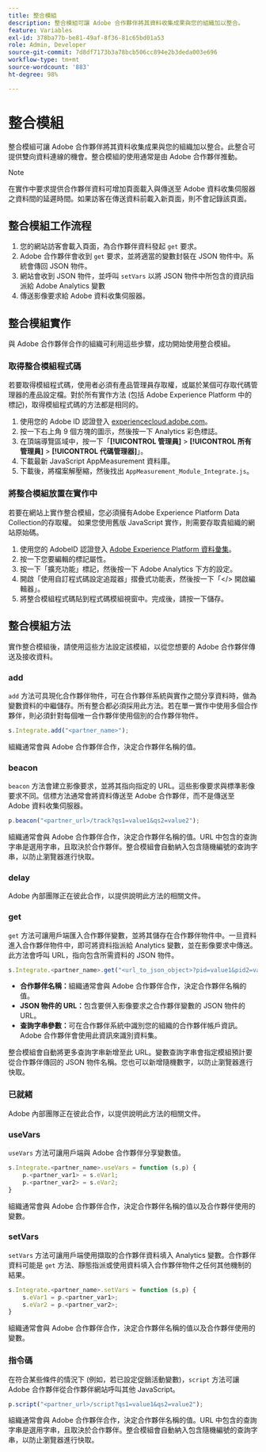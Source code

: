 ```yaml
---
title: 整合模組
description: 整合模組可讓 Adobe 合作夥伴將其資料收集成果與您的組織加以整合。
feature: Variables
exl-id: 378ba77b-be81-49af-8f36-81c65bd01a53
role: Admin, Developer
source-git-commit: 7d8df7173b3a78bcb506cc894e2b3deda003e696
workflow-type: tm+mt
source-wordcount: '883'
ht-degree: 98%

---
```


# 整合模組

整合模組可讓 Adobe 合作夥伴將其資料收集成果與您的組織加以整合。此整合可提供雙向資料連線的機會。整合模組的使用通常是由 Adobe 合作夥伴推動。

>[!NOTE]
>
> 在實作中要求提供合作夥伴資料可增加頁面載入與傳送至 Adobe 資料收集伺服器之資料間的延遲時間。如果訪客在傳送資料前載入新頁面，則不會記錄該頁面。

## 整合模組工作流程

1. 您的網站訪客會載入頁面，為合作夥伴資料發起 `get` 要求。
2. Adobe 合作夥伴會收到 `get` 要求，並將適當的變數封裝在 JSON 物件中。系統會傳回 JSON 物件。
3. 網站會收到 JSON 物件，並呼叫 `setVars` 以將 JSON 物件中所包含的資訊指派給 Adobe Analytics 變數
4. 傳送影像要求給 Adobe 資料收集伺服器。

## 整合模組實作

與 Adobe 合作夥伴合作的組織可利用這些步驟，成功開始使用整合模組。

### 取得整合模組程式碼

若要取得模組程式碼，使用者必須有產品管理員存取權，或屬於某個可存取代碼管理器的產品設定檔。對於所有實作方法 (包括 Adobe Experience Platform 中的標記)，取得模組程式碼的方法都是相同的。

1. 使用您的 Adobe ID 認證登入 [experiencecloud.adobe.com](https://experiencecloud.adobe.com)。
1. 按一下右上角 9 個方塊的圖示，然後按一下 Analytics 彩色標誌。
1. 在頂端導覽區域中，按一下「**[!UICONTROL 管理員]** > **[!UICONTROL 所有管理員]** > **[!UICONTROL 代碼管理器]**」。
1. 下載最新 JavaScript AppMeasurement 資料庫。
1. 下載後，將檔案解壓縮，然後找出 `AppMeasurement_Module_Integrate.js`。

### 將整合模組放置在實作中

若要在網站上實作整合模組，您必須擁有Adobe Experience Platform Data Collection的存取權。 如果您使用舊版 JavaScript 實作，則需要存取貴組織的網站原始碼。

1. 使用您的 AdobeID 認證登入 [Adobe Experience Platform 資料彙集](https://experience.adobe.com/data-collection)。
1. 按一下您要編輯的標記屬性。
1. 按一下「擴充功能」標記，然後按一下 Adobe Analytics 下方的設定。
1. 開啟「使用自訂程式碼設定追蹤器」摺疊式功能表，然後按一下「&lt;/> 開啟編輯器」。
1. 將整合模組程式碼貼到程式碼模組視窗中。完成後，請按一下儲存。

## 整合模組方法

實作整合模組後，請使用這些方法設定該模組，以從您想要的 Adobe 合作夥伴傳送及接收資料。

### add

`add` 方法可具現化合作夥伴物件，可在合作夥伴系統與實作之間分享資料時，做為變數資料的中繼儲存。所有整合都必須採用此方法。若在單一實作中使用多個合作夥伴，則必須針對每個唯一合作夥伴使用個別的合作夥伴物件。

```JavaScript
s.Integrate.add("<partner_name>");
```

組織通常會與 Adobe 合作夥伴合作，決定合作夥伴名稱的值。

### beacon

`beacon` 方法會建立影像要求，並將其指向指定的 URL。這些影像要求與標準影像要求不同。信標方法通常會將資料傳送至 Adobe 合作夥伴，而不是傳送至 Adobe 資料收集伺服器。

```JavaScript
p.beacon("<partner_url>/track?qs1=value1&qs2=value2");
```

組織通常會與 Adobe 合作夥伴合作，決定合作夥伴名稱的值。URL 中包含的查詢字串是選用字串，且取決於合作夥伴。整合模組會自動納入包含隨機編號的查詢字串，以防止瀏覽器進行快取。

### delay

Adobe 內部團隊正在彼此合作，以提供說明此方法的相關文件。

### get

`get` 方法可讓用戶端匯入合作夥伴變數，並將其儲存在合作夥伴物件中。一旦資料進入合作夥伴物件中，即可將資料指派給 Analytics 變數，並在影像要求中傳送。此方法會呼叫 URL，指向包含所需資料的 JSON 物件。

```JavaScript
s.Integrate.<partner_name>.get("<url_to_json_object>?pid=value1&pid2=value2");
```

* **合作夥伴名稱：**&#x200B;組織通常會與 Adobe 合作夥伴合作，決定合作夥伴名稱的值。
* **JSON 物件的 URL：**&#x200B;包含要併入影像要求之合作夥伴變數的 JSON 物件的 URL。
* **查詢字串參數：**&#x200B;可在合作夥伴系統中識別您的組織的合作夥伴帳戶資訊。Adobe 合作夥伴會使用此資訊來識別資料集。

整合模組會自動將更多查詢字串新增至此 URL。變數查詢字串會指定模組預計要從合作夥伴傳回的 JSON 物件名稱。您也可以新增隨機數字，以防止瀏覽器進行快取。

### 已就緒

Adobe 內部團隊正在彼此合作，以提供說明此方法的相關文件。

### useVars

`useVars` 方法可讓用戶端與 Adobe 合作夥伴分享變數值。

```JavaScript
s.Integrate.<partner_name>.useVars = function (s,p) {
    p.<partner_var1> = s.eVar1;
    p.<partner_var2> = s.eVar2;
}
```

組織通常會與 Adobe 合作夥伴合作，決定合作夥伴名稱的值以及合作夥伴使用的變數。

### setVars

`setVars` 方法可讓用戶端使用擷取的合作夥伴資料填入 Analytics 變數。合作夥伴資料可能是 `get` 方法、靜態指派或使用資料填入合作夥伴物件之任何其他機制的結果。

```JavaScript
s.Integrate.<partner_name>.setVars = function (s,p) {
    s.eVar1 = p.<partner_var1>;
    s.eVar2 = p.<partner_var2>;
}
```

組織通常會與 Adobe 合作夥伴合作，決定合作夥伴名稱的值以及合作夥伴使用的變數。

### 指令碼

在符合某些條件的情況下 (例如，若已設定促銷活動變數)，`script` 方法可讓 Adobe 合作夥伴從合作夥伴網站呼叫其他 JavaScript。

```JavaScript
p.script("<partner_url>/script?qs1=value1&qs2=value2");
```

組織通常會與 Adobe 合作夥伴合作，決定合作夥伴名稱的值。URL 中包含的查詢字串是選用字串，且取決於合作夥伴。整合模組會自動納入包含隨機編號的查詢字串，以防止瀏覽器進行快取。
